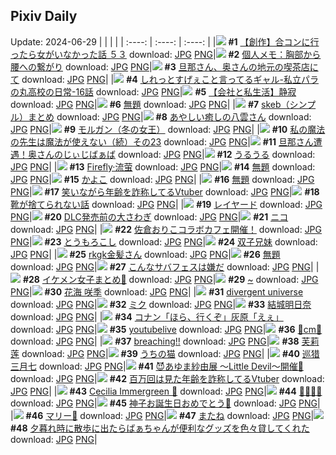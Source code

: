 ## Pixiv Daily
Update: 2024-06-29
|      |      |      |
| :----: | :----: | :----: |
|![](https://pixiv.microyu.workers.dev/c/240x480/img-master/img/2024/06/28/00/00/23/120031078_p0_master1200.jpg) **#1** [【創作】合コンに行ったら女がいなかった話 ５３](https://www.pixiv.net/artworks/120031078) download: [JPG](https://pixiv.microyu.workers.dev/img-original/img/2024/06/28/00/00/23/120031078_p0.jpg) [PNG](https://pixiv.microyu.workers.dev/img-original/img/2024/06/28/00/00/23/120031078_p0.png)|![](https://pixiv.microyu.workers.dev/c/240x480/img-master/img/2024/06/27/06/00/08/120008832_p0_master1200.jpg) **#2** [個人メモ：胸部から腰への繋がり](https://www.pixiv.net/artworks/120008832) download: [JPG](https://pixiv.microyu.workers.dev/img-original/img/2024/06/27/06/00/08/120008832_p0.jpg) [PNG](https://pixiv.microyu.workers.dev/img-original/img/2024/06/27/06/00/08/120008832_p0.png)|![](https://pixiv.microyu.workers.dev/c/240x480/img-master/img/2024/06/27/00/30/21/120002758_p0_master1200.jpg) **#3** [旦那さん、奥さんの地元の喫茶店にて](https://www.pixiv.net/artworks/120002758) download: [JPG](https://pixiv.microyu.workers.dev/img-original/img/2024/06/27/00/30/21/120002758_p0.jpg) [PNG](https://pixiv.microyu.workers.dev/img-original/img/2024/06/27/00/30/21/120002758_p0.png)|
|![](https://pixiv.microyu.workers.dev/c/240x480/img-master/img/2024/06/27/00/00/06/120002629_p0_master1200.jpg) **#4** [しれっとすげぇこと言ってるギャル-私立パラの丸高校の日常-16話](https://www.pixiv.net/artworks/120002629) download: [JPG](https://pixiv.microyu.workers.dev/img-original/img/2024/06/27/00/00/06/120002629_p0.jpg) [PNG](https://pixiv.microyu.workers.dev/img-original/img/2024/06/27/00/00/06/120002629_p0.png)|![](https://pixiv.microyu.workers.dev/c/240x480/img-master/img/2024/06/28/12/00/16/120042274_p0_master1200.jpg) **#5** [【会社と私生活】静寂](https://www.pixiv.net/artworks/120042274) download: [JPG](https://pixiv.microyu.workers.dev/img-original/img/2024/06/28/12/00/16/120042274_p0.jpg) [PNG](https://pixiv.microyu.workers.dev/img-original/img/2024/06/28/12/00/16/120042274_p0.png)|![](https://pixiv.microyu.workers.dev/c/240x480/img-master/img/2024/06/27/16/12/42/120017267_p0_master1200.jpg) **#6** [無題](https://www.pixiv.net/artworks/120017267) download: [JPG](https://pixiv.microyu.workers.dev/img-original/img/2024/06/27/16/12/42/120017267_p0.jpg) [PNG](https://pixiv.microyu.workers.dev/img-original/img/2024/06/27/16/12/42/120017267_p0.png)|
|![](https://pixiv.microyu.workers.dev/c/240x480/img-master/img/2024/06/27/14/19/39/120015529_p0_master1200.jpg) **#7** [skeb（シンプル）まとめ](https://www.pixiv.net/artworks/120015529) download: [JPG](https://pixiv.microyu.workers.dev/img-original/img/2024/06/27/14/19/39/120015529_p0.jpg) [PNG](https://pixiv.microyu.workers.dev/img-original/img/2024/06/27/14/19/39/120015529_p0.png)|![](https://pixiv.microyu.workers.dev/c/240x480/img-master/img/2024/06/28/00/14/38/120031850_p0_master1200.jpg) **#8** [あやしい癒しの八雲さん](https://www.pixiv.net/artworks/120031850) download: [JPG](https://pixiv.microyu.workers.dev/img-original/img/2024/06/28/00/14/38/120031850_p0.jpg) [PNG](https://pixiv.microyu.workers.dev/img-original/img/2024/06/28/00/14/38/120031850_p0.png)|![](https://pixiv.microyu.workers.dev/c/240x480/img-master/img/2024/06/27/00/00/45/120002743_p0_master1200.jpg) **#9** [モルガン（冬の女王）](https://www.pixiv.net/artworks/120002743) download: [JPG](https://pixiv.microyu.workers.dev/img-original/img/2024/06/27/00/00/45/120002743_p0.jpg) [PNG](https://pixiv.microyu.workers.dev/img-original/img/2024/06/27/00/00/45/120002743_p0.png)|
|![](https://pixiv.microyu.workers.dev/c/240x480/img-master/img/2024/06/28/00/03/40/120031400_p0_master1200.jpg) **#10** [私の魔法の先生は魔法が使えない（続）その23](https://www.pixiv.net/artworks/120031400) download: [JPG](https://pixiv.microyu.workers.dev/img-original/img/2024/06/28/00/03/40/120031400_p0.jpg) [PNG](https://pixiv.microyu.workers.dev/img-original/img/2024/06/28/00/03/40/120031400_p0.png)|![](https://pixiv.microyu.workers.dev/c/240x480/img-master/img/2024/06/28/00/09/57/120031670_p0_master1200.jpg) **#11** [旦那さん遭遇！奥さんのじぃじばぁば](https://www.pixiv.net/artworks/120031670) download: [JPG](https://pixiv.microyu.workers.dev/img-original/img/2024/06/28/00/09/57/120031670_p0.jpg) [PNG](https://pixiv.microyu.workers.dev/img-original/img/2024/06/28/00/09/57/120031670_p0.png)|![](https://pixiv.microyu.workers.dev/c/240x480/img-master/img/2024/06/27/15/55/46/120016956_p0_master1200.jpg) **#12** [うるうる](https://www.pixiv.net/artworks/120016956) download: [JPG](https://pixiv.microyu.workers.dev/img-original/img/2024/06/27/15/55/46/120016956_p0.jpg) [PNG](https://pixiv.microyu.workers.dev/img-original/img/2024/06/27/15/55/46/120016956_p0.png)|
|![](https://pixiv.microyu.workers.dev/c/240x480/img-master/img/2024/06/27/00/00/32/120002714_p0_master1200.jpg) **#13** [Firefly·流萤](https://www.pixiv.net/artworks/120002714) download: [JPG](https://pixiv.microyu.workers.dev/img-original/img/2024/06/27/00/00/32/120002714_p0.jpg) [PNG](https://pixiv.microyu.workers.dev/img-original/img/2024/06/27/00/00/32/120002714_p0.png)|![](https://pixiv.microyu.workers.dev/c/240x480/img-master/img/2024/06/27/16/11/18/120017249_p0_master1200.jpg) **#14** [無題](https://www.pixiv.net/artworks/120017249) download: [JPG](https://pixiv.microyu.workers.dev/img-original/img/2024/06/27/16/11/18/120017249_p0.jpg) [PNG](https://pixiv.microyu.workers.dev/img-original/img/2024/06/27/16/11/18/120017249_p0.png)|![](https://pixiv.microyu.workers.dev/c/240x480/img-master/img/2024/06/27/00/00/40/120002732_p0_master1200.jpg) **#15** [かよこ](https://www.pixiv.net/artworks/120002732) download: [JPG](https://pixiv.microyu.workers.dev/img-original/img/2024/06/27/00/00/40/120002732_p0.jpg) [PNG](https://pixiv.microyu.workers.dev/img-original/img/2024/06/27/00/00/40/120002732_p0.png)|
|![](https://pixiv.microyu.workers.dev/c/240x480/img-master/img/2024/06/27/16/13/23/120017282_p0_master1200.jpg) **#16** [無題](https://www.pixiv.net/artworks/120017282) download: [JPG](https://pixiv.microyu.workers.dev/img-original/img/2024/06/27/16/13/23/120017282_p0.jpg) [PNG](https://pixiv.microyu.workers.dev/img-original/img/2024/06/27/16/13/23/120017282_p0.png)|![](https://pixiv.microyu.workers.dev/c/240x480/img-master/img/2024/06/27/21/19/25/120025093_p0_master1200.jpg) **#17** [笑いながら年齢を詐称してるVtuber](https://www.pixiv.net/artworks/120025093) download: [JPG](https://pixiv.microyu.workers.dev/img-original/img/2024/06/27/21/19/25/120025093_p0.jpg) [PNG](https://pixiv.microyu.workers.dev/img-original/img/2024/06/27/21/19/25/120025093_p0.png)|![](https://pixiv.microyu.workers.dev/c/240x480/img-master/img/2024/06/28/12/34/39/120042879_p0_master1200.jpg) **#18** [靴が捨てられない話](https://www.pixiv.net/artworks/120042879) download: [JPG](https://pixiv.microyu.workers.dev/img-original/img/2024/06/28/12/34/39/120042879_p0.jpg) [PNG](https://pixiv.microyu.workers.dev/img-original/img/2024/06/28/12/34/39/120042879_p0.png)|
|![](https://pixiv.microyu.workers.dev/c/240x480/img-master/img/2024/06/28/00/00/01/120031020_p0_master1200.jpg) **#19** [レイヤード](https://www.pixiv.net/artworks/120031020) download: [JPG](https://pixiv.microyu.workers.dev/img-original/img/2024/06/28/00/00/01/120031020_p0.jpg) [PNG](https://pixiv.microyu.workers.dev/img-original/img/2024/06/28/00/00/01/120031020_p0.png)|![](https://pixiv.microyu.workers.dev/c/240x480/img-master/img/2024/06/27/12/15/15/120013713_p0_master1200.jpg) **#20** [DLC発売前の大さわぎ](https://www.pixiv.net/artworks/120013713) download: [JPG](https://pixiv.microyu.workers.dev/img-original/img/2024/06/27/12/15/15/120013713_p0.jpg) [PNG](https://pixiv.microyu.workers.dev/img-original/img/2024/06/27/12/15/15/120013713_p0.png)|![](https://pixiv.microyu.workers.dev/c/240x480/img-master/img/2024/06/27/01/30/08/120005527_p0_master1200.jpg) **#21** [ニコ](https://www.pixiv.net/artworks/120005527) download: [JPG](https://pixiv.microyu.workers.dev/img-original/img/2024/06/27/01/30/08/120005527_p0.jpg) [PNG](https://pixiv.microyu.workers.dev/img-original/img/2024/06/27/01/30/08/120005527_p0.png)|
|![](https://pixiv.microyu.workers.dev/c/240x480/img-master/img/2024/06/27/19/29/45/120002808_p0_master1200.jpg) **#22** [佐倉おりこコラボカフェ開催！](https://www.pixiv.net/artworks/120002808) download: [JPG](https://pixiv.microyu.workers.dev/img-original/img/2024/06/27/19/29/45/120002808_p0.jpg) [PNG](https://pixiv.microyu.workers.dev/img-original/img/2024/06/27/19/29/45/120002808_p0.png)|![](https://pixiv.microyu.workers.dev/c/240x480/img-master/img/2024/06/28/20/30/13/120053109_p0_master1200.jpg) **#23** [とうもろこし](https://www.pixiv.net/artworks/120053109) download: [JPG](https://pixiv.microyu.workers.dev/img-original/img/2024/06/28/20/30/13/120053109_p0.jpg) [PNG](https://pixiv.microyu.workers.dev/img-original/img/2024/06/28/20/30/13/120053109_p0.png)|![](https://pixiv.microyu.workers.dev/c/240x480/img-master/img/2024/06/27/08/01/11/120010387_p0_master1200.jpg) **#24** [双子兄妹](https://www.pixiv.net/artworks/120010387) download: [JPG](https://pixiv.microyu.workers.dev/img-original/img/2024/06/27/08/01/11/120010387_p0.jpg) [PNG](https://pixiv.microyu.workers.dev/img-original/img/2024/06/27/08/01/11/120010387_p0.png)|
|![](https://pixiv.microyu.workers.dev/c/240x480/img-master/img/2024/06/27/00/08/41/120003227_p0_master1200.jpg) **#25** [rkgk金髪さん](https://www.pixiv.net/artworks/120003227) download: [JPG](https://pixiv.microyu.workers.dev/img-original/img/2024/06/27/00/08/41/120003227_p0.jpg) [PNG](https://pixiv.microyu.workers.dev/img-original/img/2024/06/27/00/08/41/120003227_p0.png)|![](https://pixiv.microyu.workers.dev/c/240x480/img-master/img/2024/06/27/00/24/50/120003794_p0_master1200.jpg) **#26** [無題](https://www.pixiv.net/artworks/120003794) download: [JPG](https://pixiv.microyu.workers.dev/img-original/img/2024/06/27/00/24/50/120003794_p0.jpg) [PNG](https://pixiv.microyu.workers.dev/img-original/img/2024/06/27/00/24/50/120003794_p0.png)|![](https://pixiv.microyu.workers.dev/c/240x480/img-master/img/2024/06/27/00/35/12/120004139_p0_master1200.jpg) **#27** [こんなサバフェスは嫌だ](https://www.pixiv.net/artworks/120004139) download: [JPG](https://pixiv.microyu.workers.dev/img-original/img/2024/06/27/00/35/12/120004139_p0.jpg) [PNG](https://pixiv.microyu.workers.dev/img-original/img/2024/06/27/00/35/12/120004139_p0.png)|
|![](https://pixiv.microyu.workers.dev/c/240x480/img-master/img/2024/06/27/13/00/09/120014420_p0_master1200.jpg) **#28** [イケメン女子まとめ🌭](https://www.pixiv.net/artworks/120014420) download: [JPG](https://pixiv.microyu.workers.dev/img-original/img/2024/06/27/13/00/09/120014420_p0.jpg) [PNG](https://pixiv.microyu.workers.dev/img-original/img/2024/06/27/13/00/09/120014420_p0.png)|![](https://pixiv.microyu.workers.dev/c/240x480/img-master/img/2024/06/28/00/00/30/120031103_p0_master1200.jpg) **#29** [~](https://www.pixiv.net/artworks/120031103) download: [JPG](https://pixiv.microyu.workers.dev/img-original/img/2024/06/28/00/00/30/120031103_p0.jpg) [PNG](https://pixiv.microyu.workers.dev/img-original/img/2024/06/28/00/00/30/120031103_p0.png)|![](https://pixiv.microyu.workers.dev/c/240x480/img-master/img/2024/06/27/20/27/01/120020036_p0_master1200.jpg) **#30** [花海 咲季](https://www.pixiv.net/artworks/120020036) download: [JPG](https://pixiv.microyu.workers.dev/img-original/img/2024/06/27/20/27/01/120020036_p0.jpg) [PNG](https://pixiv.microyu.workers.dev/img-original/img/2024/06/27/20/27/01/120020036_p0.png)|
|![](https://pixiv.microyu.workers.dev/c/240x480/img-master/img/2024/06/27/11/55/28/120013298_p0_master1200.jpg) **#31** [divergent universe](https://www.pixiv.net/artworks/120013298) download: [JPG](https://pixiv.microyu.workers.dev/img-original/img/2024/06/27/11/55/28/120013298_p0.jpg) [PNG](https://pixiv.microyu.workers.dev/img-original/img/2024/06/27/11/55/28/120013298_p0.png)|![](https://pixiv.microyu.workers.dev/c/240x480/img-master/img/2024/06/27/03/54/20/120006099_p0_master1200.jpg) **#32** [ミク](https://www.pixiv.net/artworks/120006099) download: [JPG](https://pixiv.microyu.workers.dev/img-original/img/2024/06/27/03/54/20/120006099_p0.jpg) [PNG](https://pixiv.microyu.workers.dev/img-original/img/2024/06/27/03/54/20/120006099_p0.png)|![](https://pixiv.microyu.workers.dev/c/240x480/img-master/img/2024/06/27/00/50/24/120004557_p0_master1200.jpg) **#33** [結城明日奈](https://www.pixiv.net/artworks/120004557) download: [JPG](https://pixiv.microyu.workers.dev/img-original/img/2024/06/27/00/50/24/120004557_p0.jpg) [PNG](https://pixiv.microyu.workers.dev/img-original/img/2024/06/27/00/50/24/120004557_p0.png)|
|![](https://pixiv.microyu.workers.dev/c/240x480/img-master/img/2024/06/27/14/01/38/120015266_p0_master1200.jpg) **#34** [コナン「ほら、行くぞ」灰原「えぇ」](https://www.pixiv.net/artworks/120015266) download: [JPG](https://pixiv.microyu.workers.dev/img-original/img/2024/06/27/14/01/38/120015266_p0.jpg) [PNG](https://pixiv.microyu.workers.dev/img-original/img/2024/06/27/14/01/38/120015266_p0.png)|![](https://pixiv.microyu.workers.dev/c/240x480/img-master/img/2024/06/27/18/30/02/120020173_p0_master1200.jpg) **#35** [youtubelive](https://www.pixiv.net/artworks/120020173) download: [JPG](https://pixiv.microyu.workers.dev/img-original/img/2024/06/27/18/30/02/120020173_p0.jpg) [PNG](https://pixiv.microyu.workers.dev/img-original/img/2024/06/27/18/30/02/120020173_p0.png)|![](https://pixiv.microyu.workers.dev/c/240x480/img-master/img/2024/06/27/20/32/04/120023479_p0_master1200.jpg) **#36** [🤍cm🤍](https://www.pixiv.net/artworks/120023479) download: [JPG](https://pixiv.microyu.workers.dev/img-original/img/2024/06/27/20/32/04/120023479_p0.jpg) [PNG](https://pixiv.microyu.workers.dev/img-original/img/2024/06/27/20/32/04/120023479_p0.png)|
|![](https://pixiv.microyu.workers.dev/c/240x480/img-master/img/2024/06/28/07/04/34/120038336_p0_master1200.jpg) **#37** [breaching!!](https://www.pixiv.net/artworks/120038336) download: [JPG](https://pixiv.microyu.workers.dev/img-original/img/2024/06/28/07/04/34/120038336_p0.jpg) [PNG](https://pixiv.microyu.workers.dev/img-original/img/2024/06/28/07/04/34/120038336_p0.png)|![](https://pixiv.microyu.workers.dev/c/240x480/img-master/img/2024/06/28/13/13/04/120043454_p0_master1200.jpg) **#38** [芙莉莲](https://www.pixiv.net/artworks/120043454) download: [JPG](https://pixiv.microyu.workers.dev/img-original/img/2024/06/28/13/13/04/120043454_p0.jpg) [PNG](https://pixiv.microyu.workers.dev/img-original/img/2024/06/28/13/13/04/120043454_p0.png)|![](https://pixiv.microyu.workers.dev/c/240x480/img-master/img/2024/06/27/00/01/08/120002794_p0_master1200.jpg) **#39** [うちの猫](https://www.pixiv.net/artworks/120002794) download: [JPG](https://pixiv.microyu.workers.dev/img-original/img/2024/06/27/00/01/08/120002794_p0.jpg) [PNG](https://pixiv.microyu.workers.dev/img-original/img/2024/06/27/00/01/08/120002794_p0.png)|
|![](https://pixiv.microyu.workers.dev/c/240x480/img-master/img/2024/06/27/13/09/44/120014560_p0_master1200.jpg) **#40** [巡猎三月七](https://www.pixiv.net/artworks/120014560) download: [JPG](https://pixiv.microyu.workers.dev/img-original/img/2024/06/27/13/09/44/120014560_p0.jpg) [PNG](https://pixiv.microyu.workers.dev/img-original/img/2024/06/27/13/09/44/120014560_p0.png)|![](https://pixiv.microyu.workers.dev/c/240x480/img-master/img/2024/06/27/21/31/41/120025550_p0_master1200.jpg) **#41** [😈あゆま紗由展 ～Little Devil～開催💜](https://www.pixiv.net/artworks/120025550) download: [JPG](https://pixiv.microyu.workers.dev/img-original/img/2024/06/27/21/31/41/120025550_p0.jpg) [PNG](https://pixiv.microyu.workers.dev/img-original/img/2024/06/27/21/31/41/120025550_p0.png)|![](https://pixiv.microyu.workers.dev/c/240x480/img-master/img/2024/06/28/21/14/48/120054706_p0_master1200.jpg) **#42** [百万回は見た年齢を詐称してるVtuber](https://www.pixiv.net/artworks/120054706) download: [JPG](https://pixiv.microyu.workers.dev/img-original/img/2024/06/28/21/14/48/120054706_p0.jpg) [PNG](https://pixiv.microyu.workers.dev/img-original/img/2024/06/28/21/14/48/120054706_p0.png)|
|![](https://pixiv.microyu.workers.dev/c/240x480/img-master/img/2024/06/27/08/45/13/120010894_p0_master1200.jpg) **#43** [Cecilia Immergreen 🍵](https://www.pixiv.net/artworks/120010894) download: [JPG](https://pixiv.microyu.workers.dev/img-original/img/2024/06/27/08/45/13/120010894_p0.jpg) [PNG](https://pixiv.microyu.workers.dev/img-original/img/2024/06/27/08/45/13/120010894_p0.png)|![](https://pixiv.microyu.workers.dev/c/240x480/img-master/img/2024/06/28/21/43/41/120015127_p0_master1200.jpg) **#44** [🌸🌸🌸🌸](https://www.pixiv.net/artworks/120015127) download: [JPG](https://pixiv.microyu.workers.dev/img-original/img/2024/06/28/21/43/41/120015127_p0.jpg) [PNG](https://pixiv.microyu.workers.dev/img-original/img/2024/06/28/21/43/41/120015127_p0.png)|![](https://pixiv.microyu.workers.dev/c/240x480/img-master/img/2024/06/27/11/37/46/120013069_p0_master1200.jpg) **#45** [神子お誕生日おめでとう🍰](https://www.pixiv.net/artworks/120013069) download: [JPG](https://pixiv.microyu.workers.dev/img-original/img/2024/06/27/11/37/46/120013069_p0.jpg) [PNG](https://pixiv.microyu.workers.dev/img-original/img/2024/06/27/11/37/46/120013069_p0.png)|
|![](https://pixiv.microyu.workers.dev/c/240x480/img-master/img/2024/06/27/00/00/52/120002760_p0_master1200.jpg) **#46** [マリー🌸](https://www.pixiv.net/artworks/120002760) download: [JPG](https://pixiv.microyu.workers.dev/img-original/img/2024/06/27/00/00/52/120002760_p0.jpg) [PNG](https://pixiv.microyu.workers.dev/img-original/img/2024/06/27/00/00/52/120002760_p0.png)|![](https://pixiv.microyu.workers.dev/c/240x480/img-master/img/2024/06/28/00/00/40/120031133_p0_master1200.jpg) **#47** [またね](https://www.pixiv.net/artworks/120031133) download: [JPG](https://pixiv.microyu.workers.dev/img-original/img/2024/06/28/00/00/40/120031133_p0.jpg) [PNG](https://pixiv.microyu.workers.dev/img-original/img/2024/06/28/00/00/40/120031133_p0.png)|![](https://pixiv.microyu.workers.dev/c/240x480/img-master/img/2024/06/28/12/16/29/120042592_p0_master1200.jpg) **#48** [夕暮れ時に散歩に出たらばぁちゃんが便利なグッズを色々貸してくれた](https://www.pixiv.net/artworks/120042592) download: [JPG](https://pixiv.microyu.workers.dev/img-original/img/2024/06/28/12/16/29/120042592_p0.jpg) [PNG](https://pixiv.microyu.workers.dev/img-original/img/2024/06/28/12/16/29/120042592_p0.png)|
